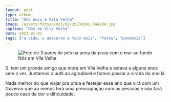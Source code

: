 ```yaml
---
layout: post
type: album
title: "Ano novo e Vila Velha"
image: /assets/fotos/2023/01/20230101_044204.jpg
caption: "Nós em Vila Velha"
date: 2023-01-01
tags: ["a vida, o universo e tudo mais", "fotos", "pandemia"]
---
```

<figure class="foto-post">
    <img src="{{ site.baseurl }}/assets/fotos/2023/01/20230101_044204.jpg" alt="Foto de 3 pares de pés na areia da praia com o mar ao fundo" title="Virada de ano na praia, que saudade">
<figcaption>Nós em Vila Velha</figcaption>
</figure>
S. tem um grande amigo que mora em Vila Velha e estava a alguns anos sem o ver. Juntamos o úutil ao agradável e fomos passar a virada do ano lá.  

Nada melhor do que viajar pra praia e festejar esse ano que virá com um Governo que ao menos terá uma preocupação com as pessoas e não fará pouco caso da dor e dificuldade.